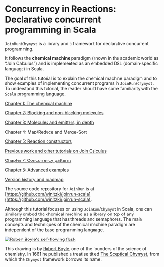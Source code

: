 <link href="{{ site.github.url }}/tables.css" rel="stylesheet">

# Concurrency in Reactions: Declarative concurrent programming in Scala

`JoinRun`/`Chymyst` is a library and a framework for declarative concurrent programming.

It follows the **chemical machine** paradigm (known in the academic world as “Join Calculus”) and is implemented as an embedded DSL (domain-specific language) in Scala.

The goal of this tutorial is to explain the chemical machine paradigm and to show examples of implementing concurrent programs in `JoinRun`/`Chymyst`.
To understand this tutorial, the reader should have some familiarity with the `Scala` programming language.

[Chapter 1: The chemical machine](chymyst01.md)

[Chapter 2: Blocking and non-blocking molecules](chymyst02.md)

[Chapter 3: Molecules and emitters, in depth](chymyst03.md)

[Chapter 4: Map/Reduce and Merge-Sort](chymyst04.md)

[Chapter 5: Reaction constructors](chymyst05.md)

[Previous work and other tutorials on Join Calculus](chymyst06.md)

[Chapter 7: Concurrency patterns](chymyst07.md)

[Chapter 8: Advanced examples](chymyst08.md)

[Version history and roadmap](roadmap.md)

The source code repository for `JoinRun` is at [https://github.com/winitzki/joinrun-scala](https://github.com/winitzki/joinrun-scala).

Although this tutorial focuses on using `JoinRun`/`Chymyst` in Scala, one can similarly embed the chemical machine as a library on top of any programming language that has threads and semaphores.
The main concepts and techniques of the chemical machine paradigm are independent of the base programming language.

[![Robert Boyle's self-flowing flask](Boyle_Self-Flowing_Flask.png)](https://en.wikipedia.org/wiki/Robert_Boyle#/media/File:Boyle%27sSelfFlowingFlask.png)

This drawing is by [Robert Boyle](https://en.wikipedia.org/wiki/Robert_Boyle), one of the founders of the science of chemistry.
In 1661 he published a treatise titled [The Sceptical Chymyst](https://upload.wikimedia.org/wikipedia/commons/thumb/d/db/Sceptical_chymist_1661_Boyle_Title_page_AQ18_%283%29.jpg/220px-Sceptical_chymist_1661_Boyle_Title_page_AQ18_%283%29.jpg), from which the `Chymyst` framework borrows its name.

